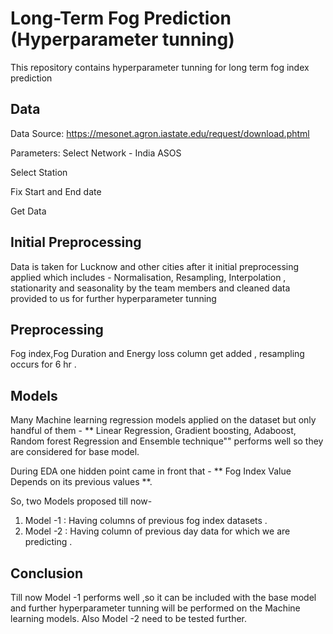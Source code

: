 # Long-Term Fog Prediction (Hyperparameter tunning) 
This repository contains hyperparameter tunning for long term fog index prediction 

## Data
Data Source: https://mesonet.agron.iastate.edu/request/download.phtml

Parameters: Select Network - India ASOS

Select Station

Fix Start and End date

Get Data

## Initial Preprocessing
Data is taken for Lucknow and other cities after it initial preprocessing applied which includes - Normalisation, Resampling, Interpolation , stationarity and seasonality by the team members and cleaned data provided to us for further hyperparameter tunning 

## Preprocessing 
Fog index,Fog Duration and Energy loss column get added , resampling occurs for 6 hr .

## Models
Many Machine learning regression models applied on the dataset but only handful of them - ** Linear Regression, Gradient boosting, Adaboost, Random forest Regression and Ensemble technique"" performs well so they are considered for base model.

During EDA one hidden point came in front that - ** Fog Index Value Depends on its previous values **. 

So, two Models proposed till now- 
1) Model -1 : Having columns of previous fog index datasets .
2) Model -2 : Having column of previous day data for which we are predicting .

## Conclusion 
Till now Model -1 performs well ,so it can be included with the base model and further hyperparameter tunning will be performed on the Machine learning models. Also Model -2 need to be tested further.
